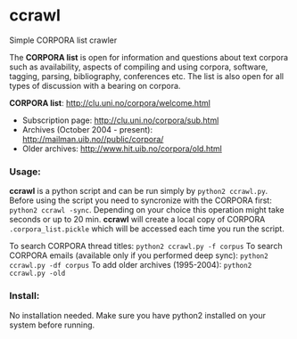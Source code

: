 # ccrawl
Simple CORPORA list crawler

The **CORPORA list** is open for information and questions about text corpora such as availability, aspects of compiling and using corpora, software, tagging, parsing, bibliography, conferences etc. The list is also open for all types of discussion with a bearing on corpora.

**CORPORA list**: http://clu.uni.no/corpora/welcome.html

- Subscription page: http://clu.uni.no/corpora/sub.html
- Archives (October 2004 - present): http://mailman.uib.no//public/corpora/
- Older archives: http://www.hit.uib.no/corpora/old.html

### Usage:
**ccrawl** is a python script and can be run simply by `python2 ccrawl.py`.
Before using the script you need to syncronize with the CORPORA first: `python2 ccrawl -sync`.
Depending on your choice this operation might take seconds or up to 20 min. **ccrawl** will create a local copy of CORPORA `.corpora_list.pickle` which will be accessed each time you run the script. 

To search CORPORA thread titles: `python2 ccrawl.py -f corpus`
To search CORPORA emails (available only if you performed deep sync): `python2 ccrawl.py -df corpus`
To add older archives (1995-2004): `python2 ccrawl.py -old`

### Install:
No installation needed.
Make sure you have python2 installed on your system before running.
